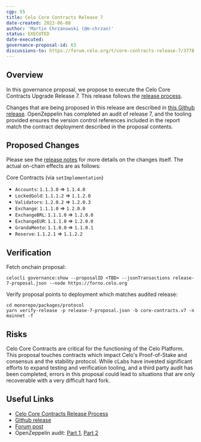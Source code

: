 ```yaml
---
cgp: 55
title: Celo Core Contracts Release 7
date-created: 2022-06-08
author: 'Martin Chrzanowski (@m-chrzan)'
status: EXECUTED
date-executed:
governance-proposal-id: 63
discussions-to: https://forum.celo.org/t/core-contracts-release-7/3778
---
```


## Overview

In this governance proposal, we propose to execute the Celo Core Contracts Upgrade Release 7. This release follows the [release process](https://docs.celo.org/community/release-process/smart-contracts).

Changes that are being proposed in this release are described in [this Github release](https://github.com/celo-org/celo-monorepo/releases/tag/core-contracts.v7.post-audit).
OpenZeppelin has completed an audit of release 7, and the tooling provided ensures the version control references included in the report match the contract deployment described in the proposal contents.

## Proposed Changes

Please see the [release notes](https://github.com/celo-org/celo-monorepo/releases/tag/core-contracts.v7.post-audit) for more details on the changes itself. The actual on-chain effects are as follows:

Core Contracts (via `setImplementation`)

- `Accounts`: `1.1.3.0` => `1.1.4.0`
- `LockedGold`: `1.1.1.2` => `1.1.2.0`
- `Validators`: `1.2.0.2` => `1.2.0.3`
- `Exchange`: `1.1.1.0` => `1.2.0.0`
- `ExchangeBRL`: `1.1.1.0` => `1.2.0.0`
- `ExchangeEUR`: `1.1.1.0` => `1.2.0.0`
- `GrandaMento`: `1.1.0.0` => `1.1.0.1`
- `Reserve`: `1.1.2.1` => `1.1.2.2`

## Verification

Fetch onchain proposal:
```
celocli governance:show --proposalID <TBD> --jsonTransactions release-7-proposal.json --node https://forno.celo.org
```

Verify proposal points to deployment which matches audited release:
```
cd monorepo/packages/protocol
yarn verify-release -p release-7-proposal.json -b core-contracts.v7 -n mainnet -f
```

## Risks

Celo Core Contracts are critical for the functioning of the Celo Platform. This proposal touches contracts which impact Celo's Proof-of-Stake and consensus and the stability protocol.
While cLabs have invested significant efforts to expand testing and verification tooling, and a third party audit has been completed, errors in this proposal could lead to situations that are only recoverable with a very difficult hard fork.

## Useful Links

* [Celo Core Contracts Release Process](https://docs.celo.org/community/release-process/smart-contracts)
* [Github release](https://github.com/celo-org/celo-monorepo/releases/tag/core-contracts.v7.post-audit)
* [Forum post](https://forum.celo.org/t/core-contracts-release-7/3778)
* OpenZeppelin audit: [Part 1](https://blog.openzeppelin.com/celo-contracts-audit-release-7-part1/), [Part 2](https://blog.openzeppelin.com/celo-contracts-audit-release-7-part2/)

